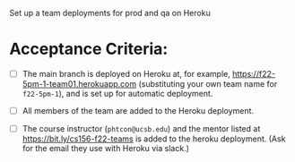 Set up a team deployments for prod and qa on Heroku

# Acceptance Criteria:

- [ ] The main branch is deployed on Heroku at, for example,
      <https://f22-5pm-1-team01.herokuapp.com> (substituting your
      own team name for `f22-5pm-1`), and is set up for automatic
      deployment.  
- [ ] All members of the team are added to the Heroku deployment.
- [ ] The course instructor (`phtcon@ucsb.edu`) and the mentor listed
      at <https://bit.ly/cs156-f22-teams> is added to
      the heroku  deployment. (Ask for the email they use with
      Heroku via slack.)



